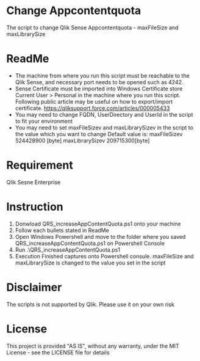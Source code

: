 # Change Appcontentquota
The script to change Qlik Sense Appcontentquota - maxFileSize and maxLibrarySize
# ReadMe
- The machine from where you run this script must be reachable to the Qlik Sense, and necessary port needs to be opened such as 4242.
- Sense Certificate must be imported into Windows Certificate store Current User > Personal in the machine where you run this script.
   Following public article may be useful on how to export/import certificate.
   https://qliksupport.force.com/articles/000005433
- You may need to change FQDN, UserDirectory and UserId in the script to fit your environment
- You may need to set maxFileSizev and maxLibrarySizev in the script to the value which you want to change
  Default value is: maxFileSizev 524428900 [byte] maxLibrarySizev 209715300[byte]
 
 # Requirement
 Qlik Sesne Enterprise
 
 # Instruction
1. Donwload QRS_increaseAppContentQuota.ps1 onto your machine
2. Follow each bullets stated in ReadMe
3. Open Windows Powershell and move to the folder where you saved QRS_increaseAppContentQuota.ps1 on Powershell Console
4. Run .\QRS_increaseAppContentQuota.ps1
5. Execution Finished captures onto Powershell consule. maxFileSize and maxLibrarySize is changed to the value you set in the script
 
 # Disclaimer
The scripts is not supported by Qlik. Please use it on your own risk
# License
This project is provided "AS IS", without any warranty, under the MIT License - see the LICENSE file for details
